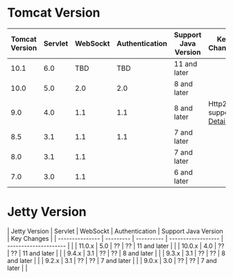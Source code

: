 

# Tomcat Version

| Tomcat Version  | Servlet   |  WebSockt  |  	Authentication  | Support Java Version  | Key Changes   |
| --------------- | --------- | ---------- | ------------------ | --------------------- | ------------- |
| 10.1            | 6.0       |    TBD     | TBD                | 11 and later          | |
| 10.0            | 5.0       |    2.0     | 2.0                | 8 and later           | |
| 9.0             | 4.0       |    1.1     | 1.1                | 8 and later           | Http2 support, [Details](https://tomcat.apache.org/tomcat-9.0-doc/) |
| 8.5             | 3.1       |    1.1     | 1.1                | 7 and later           | |
| 8.0             | 3.1       |    1.1     |                    | 7 and later           | |
| 7.0             | 3.0       |    1.1     |                    | 6 and later           | |


# Jetty Version

| Jetty Version   | Servlet   |  WebSockt  |  	Authentication  | Support Java Version  | Key Changes |
| --------------- | --------- | ---------- | ------------------ | --------------------- |             |
| 11.0.x          | 5.0       |    ??      | ??                 | 11 and later          | |
| 10.0.x          | 4.0       |    ??      | ??                 | 11 and later          | |
| 9.4.x           | 3.1       |    ??      | ??                 | 8 and later           | |
| 9.3.x           | 3.1       |    ??      | ??                 | 8 and later           | |
| 9.2.x           | 3.1       |    ??      | ??                 | 7 and later           | |
| 9.0.x           | 3.0       |    ??      | ??                 | 7 and later           | |